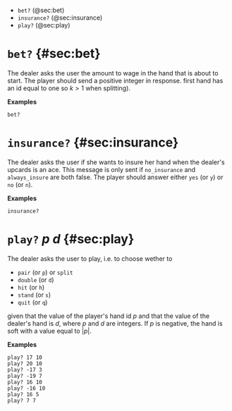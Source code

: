
* `bet?` (@sec:bet)
* `insurance?` (@sec:insurance)
* `play?` (@sec:play)


# `bet?` {#sec:bet}

The dealer asks the user the amount to wage in the hand that is about to start.
The player should send a positive integer in response.
first hand has an id equal to one so $k>1$ when splitting).

**Examples**

~~~
bet?
~~~

# `insurance?` {#sec:insurance}

The dealer asks the user if she wants to insure her hand when the dealer's
upcards is an ace.
This message is only sent if `no_insurance` and `always_insure` are both false.
The player should answer either `yes` (or `y`) or `no` (or `n`).

**Examples**

~~~
insurance?
~~~

# `play?` $p$ $d$ {#sec:play}

The dealer asks the user to play, i.e. to choose wether to

 * `pair` (or `p`) or `split`
 * `double` (or `d`)
 * `hit` (or `h`)
 * `stand` (or `s`)
 * `quit` (or `q`)

given that the value of the player's hand id $p$ and that the value of the dealer's hand is $d$,
where $p$ and $d$ are integers. If $p$ is negative, the hand is soft with a value equal to $|p|$.

**Examples**

~~~
play? 17 10
play? 20 10
play? -17 3
play? -19 7
play? 16 10
play? -16 10
play? 16 5
play? 7 7
~~~


